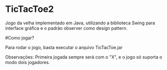 # TicTacToe2

Jogo da velha implementado em Java, utilizando a biblioteca Swing para interface gráfica e o padrão observer como design pattern.

#Como jogar?

Para rodar o jogo, basta executar o arquivo TicTacToe.jar

Observações: Primeira jogada sempre será com o "X", e o jogo só suporta o modo dois jogadores.
